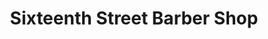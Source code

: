 ---
title: "Sixteenth Street Barber Shop"
url: /amarillo/sixteenth-street-barber-shop/
shop: hairdresser
---